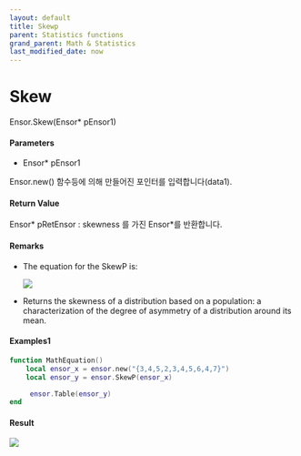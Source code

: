 ```yaml
---
layout: default
title: Skewp
parent: Statistics functions
grand_parent: Math & Statistics
last_modified_date: now
---
```


# Skew

Ensor.Skew\(Ensor\* pEnsor1\)

#### Parameters

* Ensor\* pEnsor1

Ensor.new\(\) 함수등에 의해 만들어진 포인터를 입력합니다\(data1\).

#### Return Value

Ensor\* pRetEnsor : skewness 를 가진 Ensor\*를 반환합니다.

#### Remarks

* The equation for the SkewP is:

  ![](./StatisticsAPI/SkewPFunc.png)

* Returns the skewness of a distribution based on a population: a characterization of the degree of asymmetry of a distribution around its mean.

#### Examples1

```lua
function MathEquation()
    local ensor_x = ensor.new("{3,4,5,2,3,4,5,6,4,7}")
    local ensor_y = ensor.SkewP(ensor_x)

     ensor.Table(ensor_y)
end
```

#### Result

![](./StatisticsAPI/SkewPResultTable.png)

